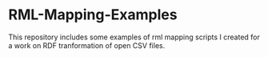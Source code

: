 # RML-Mapping-Examples

This repository includes some examples of rml mapping scripts I created for a work on RDF tranformation of open CSV files.
